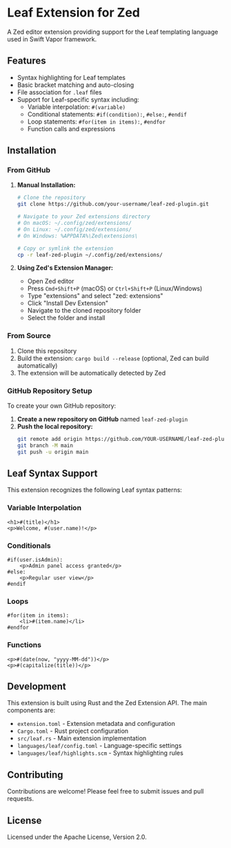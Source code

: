 # Leaf Extension for Zed

A Zed editor extension providing support for the Leaf templating language used in Swift Vapor framework.

## Features

- Syntax highlighting for Leaf templates
- Basic bracket matching and auto-closing
- File association for `.leaf` files
- Support for Leaf-specific syntax including:
  - Variable interpolation: `#(variable)`
  - Conditional statements: `#if(condition):`, `#else:`, `#endif`
  - Loop statements: `#for(item in items):`, `#endfor`
  - Function calls and expressions

## Installation

### From GitHub

1. **Manual Installation:**
   ```bash
   # Clone the repository
   git clone https://github.com/your-username/leaf-zed-plugin.git
   
   # Navigate to your Zed extensions directory
   # On macOS: ~/.config/zed/extensions/
   # On Linux: ~/.config/zed/extensions/
   # On Windows: %APPDATA%\Zed\extensions\
   
   # Copy or symlink the extension
   cp -r leaf-zed-plugin ~/.config/zed/extensions/
   ```

2. **Using Zed's Extension Manager:**
   - Open Zed editor
   - Press `Cmd+Shift+P` (macOS) or `Ctrl+Shift+P` (Linux/Windows)
   - Type "extensions" and select "zed: extensions"
   - Click "Install Dev Extension"
   - Navigate to the cloned repository folder
   - Select the folder and install

### From Source

1. Clone this repository
2. Build the extension: `cargo build --release` (optional, Zed can build automatically)
3. The extension will be automatically detected by Zed

### GitHub Repository Setup

To create your own GitHub repository:

1. **Create a new repository on GitHub** named `leaf-zed-plugin`
2. **Push the local repository:**
   ```bash
   git remote add origin https://github.com/YOUR-USERNAME/leaf-zed-plugin.git
   git branch -M main
   git push -u origin main
   ```

## Leaf Syntax Support

This extension recognizes the following Leaf syntax patterns:

### Variable Interpolation
```leaf
<h1>#(title)</h1>
<p>Welcome, #(user.name)!</p>
```

### Conditionals
```leaf
#if(user.isAdmin):
    <p>Admin panel access granted</p>
#else:
    <p>Regular user view</p>
#endif
```

### Loops
```leaf
#for(item in items):
    <li>#(item.name)</li>
#endfor
```

### Functions
```leaf
<p>#(date(now, "yyyy-MM-dd"))</p>
<p>#(capitalize(title))</p>
```

## Development

This extension is built using Rust and the Zed Extension API. The main components are:

- `extension.toml` - Extension metadata and configuration
- `Cargo.toml` - Rust project configuration  
- `src/leaf.rs` - Main extension implementation
- `languages/leaf/config.toml` - Language-specific settings
- `languages/leaf/highlights.scm` - Syntax highlighting rules

## Contributing

Contributions are welcome! Please feel free to submit issues and pull requests.

## License

Licensed under the Apache License, Version 2.0.